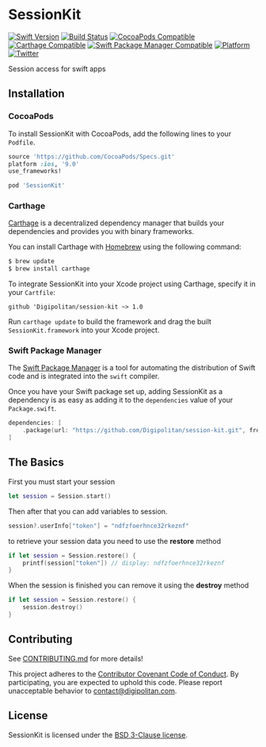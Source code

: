 SessionKit
=================================

[![Swift Version](https://img.shields.io/badge/swift-4.0-orange.svg?style=flat)](https://developer.apple.com/swift/)
[![Build Status](https://travis-ci.org/Digipolitan/dependency-injector.svg?branch=master)](https://travis-ci.org/Digipolitan/session-kit)
[![CocoaPods Compatible](https://img.shields.io/cocoapods/v/SessionKit.svg)](https://img.shields.io/cocoapods/v/SessionKit.svg)
[![Carthage Compatible](https://img.shields.io/badge/Carthage-compatible-4BC51D.svg?style=flat)](https://github.com/Carthage/Carthage)
[![Swift Package Manager Compatible](https://img.shields.io/badge/swift%20package%20manager-compatible-brightgreen.svg?style=flat)](https://swift.org/package-manager/)
[![Platform](https://img.shields.io/cocoapods/p/SessionKit.svg?style=flat)](http://cocoadocs.org/docsets/SessionKit)
[![Twitter](https://img.shields.io/badge/twitter-@Digipolitan-blue.svg?style=flat)](http://twitter.com/Digipolitan)

Session access for swift apps

## Installation

### CocoaPods

To install SessionKit with CocoaPods, add the following lines to your `Podfile`.

```ruby
source 'https://github.com/CocoaPods/Specs.git'
platform :ios, '9.0'
use_frameworks!

pod 'SessionKit'
```

### Carthage

[Carthage](https://github.com/Carthage/Carthage) is a decentralized dependency manager that builds your dependencies and provides you with binary frameworks.

You can install Carthage with [Homebrew](http://brew.sh/) using the following command:

```bash
$ brew update
$ brew install carthage
```

To integrate SessionKit into your Xcode project using Carthage, specify it in your `Cartfile`:

```
github 'Digipolitan/session-kit ~> 1.0
```

Run `carthage update` to build the framework and drag the built `SessionKit.framework` into your Xcode project.

### Swift Package Manager

The [Swift Package Manager](https://swift.org/package-manager/) is a tool for automating the distribution of Swift code and is integrated into the `swift` compiler.

Once you have your Swift package set up, adding SessionKit as a dependency is as easy as adding it to the `dependencies` value of your `Package.swift`.

```swift
dependencies: [
    .package(url: "https://github.com/Digipolitan/session-kit.git", from: "1.0.0")
]
```

## The Basics

First you must start your session

```swift
let session = Session.start()
```

Then after that you can add variables to session.

```swift
session?.userInfo["token"] = "ndfzfoerhnce32rkeznf"
```

to retrieve your session data you need to use the **restore** method

```swift
if let session = Session.restore() {
    printf(session["token"]) // display: ndfzfoerhnce32rkeznf
}
```
When the session is finished you can remove it using the **destroy** method

```swift
if let session = Session.restore() {
    session.destroy()
}
```
## Contributing

See [CONTRIBUTING.md](CONTRIBUTING.md) for more details!

This project adheres to the [Contributor Covenant Code of Conduct](CODE_OF_CONDUCT.md).
By participating, you are expected to uphold this code. Please report
unacceptable behavior to [contact@digipolitan.com](mailto:contact@digipolitan.com).

## License

SessionKit is licensed under the [BSD 3-Clause license](LICENSE).
